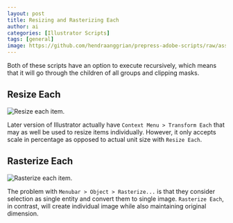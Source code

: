 ```yaml
---
layout: post
title: Resizing and Rasterizing Each
author: ai
categories: [Illustrator Scripts]
tags: [general]
image: https://github.com/hendraanggrian/prepress-adobe-scripts/raw/assets/screenshots/ai_objects_transform_resizeeach.png
---
```


Both of these scripts have an option to execute recursively, which means that it
will go through the children of all groups and clipping masks.

## Resize Each

![Resize each item.](https://github.com/hendraanggrian/prepress-adobe-scripts/raw/assets/screenshots/ai_objects_transform_resizeeach.png)

Later version of Illustrator actually have `Context Menu > Transform Each` that
may as well be used to resize items individually. However, it only accepts scale
in percentage as opposed to actual unit size with `Resize Each`.

## Rasterize Each

![Rasterize each item.](https://github.com/hendraanggrian/prepress-adobe-scripts/raw/assets/screenshots/ai_objects_transform_rasterizeeach.png)

The problem with `Menubar > Object > Rasterize...` is that they consider
selection as single entity and convert them to single image. `Rasterize Each`,
in contrast, will create individual image while also maintaining original
dimension.
